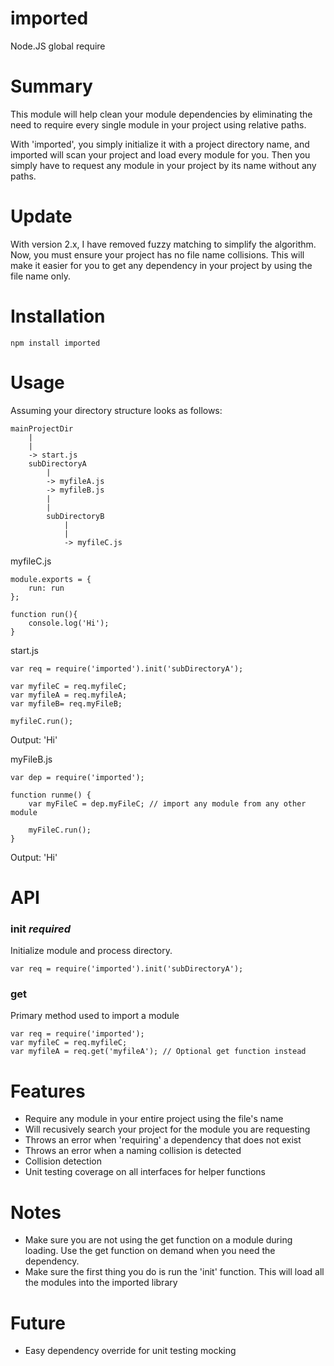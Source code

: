 # imported
Node.JS global require

# Summary
This module will help clean your module dependencies by eliminating the need to require every single module in your project using relative paths.

With 'imported', you simply initialize it with a project directory name, and imported will scan your project and load every module for you. Then you simply have to request any module in your project by its name without any paths.

# Update
With version 2.x, I have removed fuzzy matching to simplify the algorithm. Now, you must ensure your project has no file name collisions.
This will make it easier for you to get any dependency in your project by using the file name only.

# Installation
```
npm install imported
```

# Usage
Assuming your directory structure looks as follows:

```
mainProjectDir
    |
    |
    -> start.js
    subDirectoryA
        |
        -> myfileA.js
        -> myfileB.js
        |
        |
        subDirectoryB
            |
            |
            -> myfileC.js
```

myfileC.js
```
module.exports = {
    run: run
};

function run(){
    console.log('Hi');
}
```

start.js
```
var req = require('imported').init('subDirectoryA');

var myfileC = req.myfileC;
var myfileA = req.myfileA;
var myfileB= req.myFileB;

myfileC.run();
```

Output: 'Hi'

myFileB.js
```
var dep = require('imported');

function runme() {
    var myFileC = dep.myFileC; // import any module from any other module

    myFileC.run();
}
```
Output: 'Hi'

# API
### init *required*
Initialize module and process directory.

```
var req = require('imported').init('subDirectoryA');
```

### get
Primary method used to import a module

```
var req = require('imported');
var myfileC = req.myfileC;
var myfileA = req.get('myfileA'); // Optional get function instead
```

# Features
- Require any module in your entire project using the file's name
- Will recusively search your project for the module you are requesting
- Throws an error when 'requiring' a dependency that does not exist
- Throws an error when a naming collision is detected
- Collision detection
- Unit testing coverage on all interfaces for helper functions

# Notes
- Make sure you are not using the get function on a module during loading. Use the get function on demand when you need the dependency.
- Make sure the first thing you do is run the 'init' function. This will load all the modules into the imported library

# Future
- Easy dependency override for unit testing mocking
